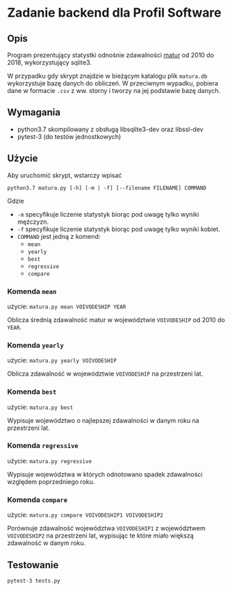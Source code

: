 # Zadanie backend dla Profil Software
## Opis
Program prezentujący statystki odnośnie zdawalności [matur](https://dane.gov.pl/dataset/1567/resource/17363) od 2010 do 2018, wykorzystujący sqlite3.

W przypadku gdy skrypt znajdzie w bieżącym katalogu plik `matura.db` wykorzystuje bazę danych do obliczeń. W przeciwnym wypadku, pobiera dane w formacie `.csv` z ww. storny i tworzy na jej podstawie bazę danych.
## Wymagania
- python3.7 skompilowany z obsługą libsqlite3-dev oraz libssl-dev
- pytest-3 (do testów jednostkowych)
## Użycie
Aby uruchomić skrypt, wstarczy wpisać
```
python3.7 matura.py [-h] [-m | -f] [--filename FILENAME] COMMAND
```
Gdzie
- `-m` specyfikuje liczenie statystyk biorąc pod uwagę tylko wyniki mężczyzn.
- `-f` specyfikuje liczenie statystyk biorąc pod uwagę tylko wyniki kobiet.
- `COMMAND` jest jedną z komend:
  - `mean`
  - `yearly`
  - `best`
  - `regressive`
  - `compare`
### Komenda `mean`
użycie: `matura.py mean VOIVODESHIP YEAR`

Oblicza średnią zdawalność matur w województwie `VOIVODESHIP` od 2010 do `YEAR`.
### Komenda `yearly`
użycie: `matura.py yearly VOIVODESHIP`

Oblicza zdawalność w województwie `VOIVODESHIP` na przestrzeni lat.
### Komenda `best`
użycie: `matura.py best`

Wypisuje województwo o najlepszej zdawalności w danym roku na przestrzeni lat.
### Komenda `regressive`
użycie: `matura.py regressive`

Wypisuje województwa w których odnotowano spadek zdawalności względem poprzedniego roku.

### Komenda `compare`
użycie: `matura.py compare VOIVODESHIP1 VOIVODESHIP2`

Porównuje zdawalność województwa `VOIVODESHIP1` z województwem `VOIVODESHIP2` na przestrzeni lat, wypisując te które miało większą zdawalność w danym roku.

## Testowanie
```
pytest-3 tests.py
```
